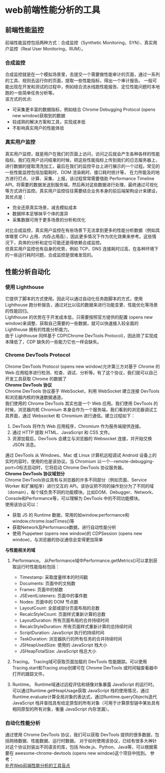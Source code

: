 # web前端性能分析的工具
## 前端性能监控
前端性能监控包括两种方式：合成监控（Synthetic Monitoring，SYN）、真实用户监控（Real User Monitoring，RUM）。
### 合成监控
合成监控就是在一个模拟场景里，去提交一个需要做性能审计的页面，通过一系列的工具、规则去运行你的页面，提取一些性能指标，得出一个审计报告。
一般可能出现在开发和测试的过程中，例如结合流水线跑性能报告、定位性能问题时本地跑的一些简单任务分析等。  
该方式的优点:  
- 可采集更丰富的数据指标，例如结合 Chrome Debugging Protocol (opens new window)获取到的数据
- 较成熟的解决方案和工具，实现成本低
- 不影响真实用户的性能体验

### 真实用户监控
真实用户监控，就是用户在我们的页面上访问，访问之后就会产生各种各样的性能指标。我们在用户访问结束的时候，把这些性能指标上传到我们的日志服务器上，进行数据的提取清洗加工，最后在我们的监控平台上进行展示的一个过程。常见的一些性能监控包括加载耗时、DOM 渲染耗时、接口耗时统计等， 
在力所能及的地方进行打点、计算、采集、上报，该过程常常需要借助 Performance Timeline API。将需要的数据发送到服务端，然后再对这些数据进行处理，最终通过可视化等方式进行监控。真实用户监控往往需要结合业务本身的前后端架构设计来建设，其优点是：
- 完全还原真实场景，减去模拟成本
- 数据样本足够抹平个体的差异
- 采集数据可用于更多场景的分析和优化

对比合成监控，真实用户监控在有些场景下无法拿到更多的性能分析数据（例如具体哪里 CPU 占用、内存占用高），因此更多情况下作为优化效果来参考。这些情况下，具体的分析和定位可能还是得依赖合成监控。  
但真实用户监控也有自身的优势，例如 TCP、DNS 连接耗时过高，在各种环境下的一些运行耗时问题，合成监控是很难发现的。  

## 性能分析自动化
### 使用 Lighthouse
它提供了脚本的方式使用。因此可以通过自动化任务跑脚本的方式，使用 Lighthouse 跑分析报告，通过对比以往的数据来进行功能变更、性能优化等场景的性能回归。  
 Lighthouse 的优势在于开发成本低，只需要按照官方提供的配置 (opens new window)来调整、获取自己需要的一些数据，就可以快速接入较全面的 Lighthouse 拥有的性能分析能力。  
 由于 Lighthouse 同样基于 CDP(Chrome DevTools Protocol)，因此除了实现成本降低了，CDP 缺失的一些能力它也一样会缺失。
### Chrome DevTools Protocol
Chrome DevTools Protocol (opens new window)允许第三方对基于 Chrome 的 Web 应用程序进行检测、检查、调试、分析等。有了这个协议，我们就可以自己开发工具获取 Chrome 的数据了  
**Chrome DevTools 协议**  
Chrome DevTools 协议基于 WebSocket，利用 WebSocket 建立连接 DevTools 和浏览器内核的快速数据通道。  
我们使用的 Chrome DevTools 其实也是一个 Web 应用。我们使用 DevTools 的时候，浏览器内核 Chromium 本身会作为一个服务端，我们看到的浏览器调试工具界面，通过 Websocket 和 Chromium 进行通信。建立过程如下：  
1. DevTools 将作为 Web 应用程序，Chromium 作为服务端提供连接。
2. 通过 HTTP 提取 HTML、JavaScript 和 CSS 文件。
3. 资源加载后，DevTools 会建立与浏览器的 Websocket 连接，并开始交换 JSON 消息。

通过 DevTools 从 Windows、Mac 或 Linux 计算机远程调试 Android 设备上的实时内容时，使用的也是该协议。当 Chromium 以一个--remote-debugging-port=0标志启动时，它将启动 Chrome DevTools 协议服务器。  
**Chrome DevTools 协议域划分**  
Chrome DevTools协议具有与浏览器的许多不同部分（例如页面、Service Worker 和扩展程序）进行交互的 API。该协议把不同的操作划分为了不同的域（domain），每个域负责不同的功能模块。比如DOM、Debugger、Network、Console和Performance等，可以理解为 DevTools 中的不同功能模块。  
使用该协议可以：  
- 获取 JS 的 Runtime 数据，常用的如window.performance和window.chrome.loadTimes()等
- 获取Network及Performance数据，进行自动性能分析
- 使用 Puppeteer (opens new window)的 CDPSession (opens new window)，与浏览器的协议通信会变得更加简单

**与性能相关的域**  
1. Performance。 从Performance域中Performance.getMetrics()可以拿到获取运行时性能指标包括：
    - Timestamp: 采取度量样本的时间戳
    - Documents: 页面中的文档数
    - Frames: 页面中的帧数
    - JSEventListeners: 页面中的事件数
    - Nodes: 页面中的 DOM 节点数
    - LayoutCount: 全部或部分页面布局的总数
    - RecalcStyleCount: 页面样式重新计算的总数
    - LayoutDuration: 所有页面布局的合并持续时间
    - RecalcStyleDuration: 所有页面样式重新计算的总持续时间
    - ScriptDuration: JavaScript 执行的持续时间
    - TaskDuration: 浏览器执行的所有任务的合并持续时间
    - JSHeapUsedSize: 使用的 JavaScript 栈大小
    - JSHeapTotalSize: JavaScript 栈总大小

2. Tracing。 Tracing域可获取页面加载的 DevTools 性能跟踪。可以使用Tracing.start和Tracing.stop创建可在 Chrome DevTools 或时间轴查看器中打开的跟踪文件。  
3. Runtime。 Runtime域通过远程评估和镜像对象暴露 JavaScript 的运行时。可以通过Runtime.getHeapUsage获取 JavaScript 栈的使用情况，通过Runtime.evaluate计算全局对象的表达式，通过Runtime.queryObjects迭代 JavaScript 栈并查找具有给定原型的所有对象（可用于计算原型链中某处具有相同原型的所有对象，衡量 JavaScript 内存泄漏）。

### 自动化性能分析
通过使用 Chrome DevTools 协议，我们可以获取 DevTools 提供的很多数据，包括网络数据、性能数据、运行时数据。
对于如何使用该协议，已经有很多大神针对这个协议封装出不同语言的库，包括 Node.js、Python、Java等，可以根据需要在 awesome-chrome-devtools (opens new window)这个项目中找到。
参考：  
[补齐Web前端性能分析的工具盲点](https://godbasin.github.io/front-end-playground/front-end-basic/deep-learning/front-end-performance-analyze.html#performance-%E9%9D%A2%E6%9D%BF)
